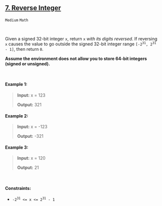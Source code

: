 ## [7. Reverse Integer](https://leetcode.com/problems/reverse-integer/)

<code>Medium</code> <code>Math</code>

<br>

Given a signed 32-bit integer <code>x</code>, return <code>x</code> *with its digits reversed*. If reversing <code>x</code> causes the value to go outside the signed 32-bit integer range <code>[-2<sup>31</sup>, 2<sup>31</sup> - 1]</code>, then return <code>0</code>.

__Assume the environment does not allow you to store 64-bit integers (signed or unsigned).__

<br>

#### Example 1:

> __Input:__ x = 123
>   
> __Output:__ 321  

#### Example 2:

> __Input:__ x = -123
>  
> __Output:__ -321  

#### Example 3:

> __Input:__ x = 120
> 
> __Output:__ 21  

<br>

#### Constraints:

- <code>-2<sup>31</sup> <= x <= 2<sup>31</sup> - 1</code>
